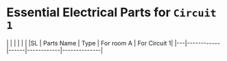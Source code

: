 # Essential Electrical Parts for `Circuit 1`
|   |            |      |            |              |
|SL | Parts Name | Type | For room A | For Circuit 1|
|---|------------|------|------------|--------------|
